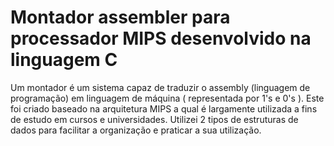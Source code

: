 # Montador assembler para processador MIPS desenvolvido na linguagem C
Um montador é um sistema capaz de traduzir o assembly (linguagem de programação) em linguagem de máquina ( representada por 1's e 0's ).
Este foi criado baseado na arquitetura MIPS a qual é largamente utilizada a fins de estudo em cursos e universidades.
Utilizei 2 tipos de estruturas de dados para facilitar a organização e praticar a sua utilização.
